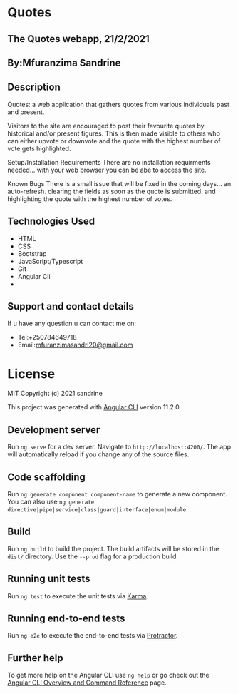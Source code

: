 # Quotes
## The Quotes webapp, 21/2/2021
## By:Mfuranzima Sandrine

## Description

Quotes: a web application that gathers quotes from various individuals past and present.

Visitors to the site are encouraged  to post their favourite quotes by historical and/or present figures. This is then made visible to others who can either upvote or downvote and the quote with the highest number of vote gets highlighted.

Setup/Installation Requirements There are no installation requirments needed... with your web browser you can be abe to access the site.

Known Bugs There is a small issue that will be fixed in the coming days... an auto-refresh. clearing the fields as soon as the quote is submitted. and highlighting the quote with the highest number of votes.

## Technologies Used
* HTML
* CSS
* Bootstrap
* JavaScript/Typescript
* Git
* Angular Cli
* 
## Support and contact details
If u have any question u can contact me on:

* Tel:+250784649718
* Email:mfuranzimasandri20@gmail.com

# License

MIT Copyright (c) 2021 sandrine

This project was generated with [Angular CLI](https://github.com/angular/angular-cli) version 11.2.0.

## Development server

Run `ng serve` for a dev server. Navigate to `http://localhost:4200/`. The app will automatically reload if you change any of the source files.

## Code scaffolding

Run `ng generate component component-name` to generate a new component. You can also use `ng generate directive|pipe|service|class|guard|interface|enum|module`.

## Build

Run `ng build` to build the project. The build artifacts will be stored in the `dist/` directory. Use the `--prod` flag for a production build.

## Running unit tests

Run `ng test` to execute the unit tests via [Karma](https://karma-runner.github.io).

## Running end-to-end tests

Run `ng e2e` to execute the end-to-end tests via [Protractor](http://www.protractortest.org/).

## Further help

To get more help on the Angular CLI use `ng help` or go check out the [Angular CLI Overview and Command Reference](https://angular.io/cli) page.
